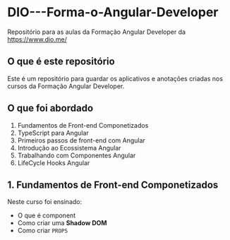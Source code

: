 # DIO---Forma-o-Angular-Developer
Repositório para as aulas da Formação Angular Developer da https://www.dio.me/  

## O que é este repositório
Este é um repositório para guardar os aplicativos e anotações criadas nos cursos da Formação Angular Developer.

## O que foi abordado
1. Fundamentos de Front-end Componetizados
2. TypeScript para Angular
3. Primeiros passos de front-end com Angular
4. Introdução ao Ecossistema Angular
5. Trabalhando com Componentes Angular
6. LifeCycle Hooks Angular

## 1. Fundamentos de Front-end Componetizados

Neste curso foi ensinado:

- O que é component
- Como criar uma **Shadow DOM**
- Como criar `PROPS`

